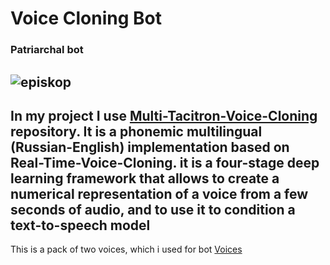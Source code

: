 # Voice Cloning Bot
### Patriarchal bot
![episkop](http://belphoto.ru/wp-content/uploads/2017/mitropolit-ioan/M2V2625_новый-размер.jpg)
---
In my project I use [Multi-Tacitron-Voice-Cloning](https://github.com/vlomme/Multi-Tacotron-Voice-Cloning) repository. It is a phonemic multilingual (Russian-English) implementation based on Real-Time-Voice-Cloning. it is a four-stage deep learning framework that allows to create a numerical representation of a voice from a few seconds of audio, and to use it to condition a text-to-speech model
---
This is a pack of two voices, which i used for bot
[Voices](https://drive.google.com/file/d/1G-y9TSfP94ac0qE1VfWesZEC39yw5ZZd/view?usp=sharing)

